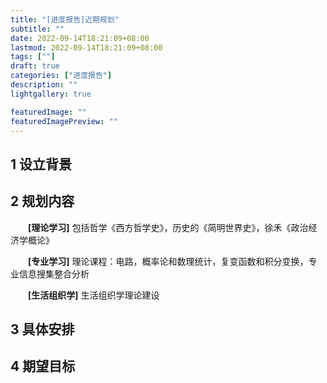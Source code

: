 ```yaml
---
title: "[进度报告]近期规划"
subtitle: ""
date: 2022-09-14T18:21:09+08:00
lastmod: 2022-09-14T18:21:09+08:00
tags: [""]
draft: true
categories: ["进度报告"]
description: ""
lightgallery: true

featuredImage: ""
featuredImagePreview: ""
---
```


##  1 设立背景



## 2 规划内容

&emsp;&emsp;**[理论学习]** 包括哲学《西方哲学史》，历史的《简明世界史》，徐禾《政治经济学概论》

&emsp;&emsp;**[专业学习]** 理论课程：电路，概率论和数理统计，复变函数和积分变换，专业信息搜集整合分析

&emsp;&emsp;**[生活组织学]** 生活组织学理论建设

## 3 具体安排

## 4 期望目标



